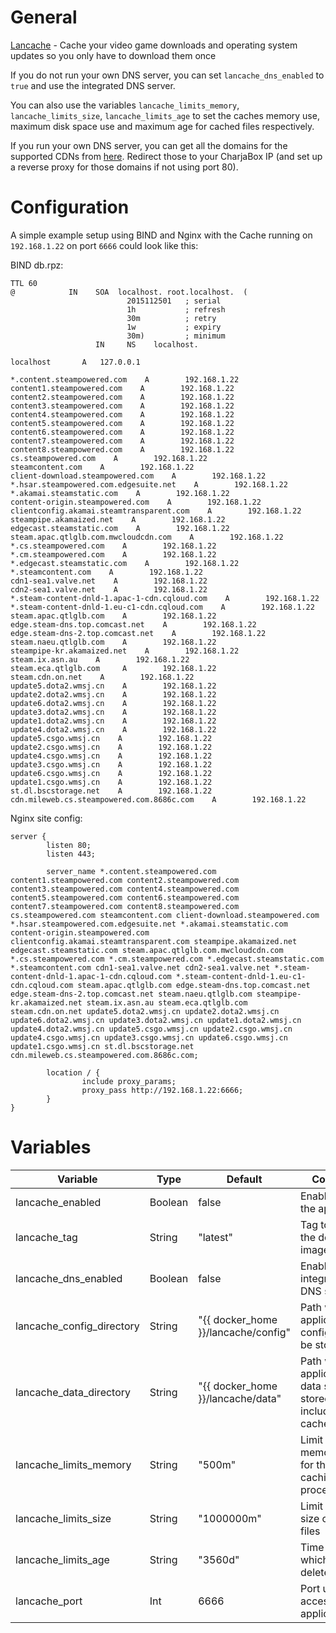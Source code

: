 # General
[Lancache](https://github.com/lancachenet/monolithic) - Cache your video game downloads and operating system updates so you only have to download them once

If you do not run your own DNS server, you can set `lancache_dns_enabled` to `true` and use the integrated DNS server.

You can also use the variables `lancache_limits_memory`, `lancache_limits_size`, `lancache_limits_age` to set the caches memory use, maximum disk space use and maximum age for cached files respectively.

If you run your own DNS server, you can get all the domains for the supported CDNs from [here](https://github.com/uklans/cache-domains). Redirect those to your CharjaBox IP (and set up a reverse proxy for those domains if not using port 80).

# Configuration

A simple example setup using BIND and Nginx with the Cache running on `192.168.1.22` on port `6666` could look like this:

BIND db.rpz:
```
TTL 60
@            IN    SOA  localhost. root.localhost.  (
                          2015112501   ; serial
                          1h           ; refresh
                          30m          ; retry
                          1w           ; expiry
                          30m)         ; minimum
                   IN     NS    localhost.

localhost       A   127.0.0.1

*.content.steampowered.com    A        192.168.1.22
content1.steampowered.com    A        192.168.1.22
content2.steampowered.com    A        192.168.1.22
content3.steampowered.com    A        192.168.1.22
content4.steampowered.com    A        192.168.1.22
content5.steampowered.com    A        192.168.1.22
content6.steampowered.com    A        192.168.1.22
content7.steampowered.com    A        192.168.1.22
content8.steampowered.com    A        192.168.1.22
cs.steampowered.com    A        192.168.1.22
steamcontent.com    A        192.168.1.22
client-download.steampowered.com    A        192.168.1.22
*.hsar.steampowered.com.edgesuite.net    A        192.168.1.22
*.akamai.steamstatic.com    A        192.168.1.22
content-origin.steampowered.com    A        192.168.1.22
clientconfig.akamai.steamtransparent.com    A        192.168.1.22
steampipe.akamaized.net    A        192.168.1.22
edgecast.steamstatic.com    A        192.168.1.22
steam.apac.qtlglb.com.mwcloudcdn.com    A        192.168.1.22
*.cs.steampowered.com    A        192.168.1.22
*.cm.steampowered.com    A        192.168.1.22
*.edgecast.steamstatic.com    A        192.168.1.22
*.steamcontent.com    A        192.168.1.22
cdn1-sea1.valve.net    A        192.168.1.22
cdn2-sea1.valve.net    A        192.168.1.22
*.steam-content-dnld-1.apac-1-cdn.cqloud.com    A        192.168.1.22
*.steam-content-dnld-1.eu-c1-cdn.cqloud.com    A        192.168.1.22
steam.apac.qtlglb.com    A        192.168.1.22
edge.steam-dns.top.comcast.net    A        192.168.1.22
edge.steam-dns-2.top.comcast.net    A        192.168.1.22
steam.naeu.qtlglb.com    A        192.168.1.22
steampipe-kr.akamaized.net    A        192.168.1.22
steam.ix.asn.au    A        192.168.1.22
steam.eca.qtlglb.com     A        192.168.1.22
steam.cdn.on.net    A        192.168.1.22
update5.dota2.wmsj.cn    A        192.168.1.22
update2.dota2.wmsj.cn    A        192.168.1.22
update6.dota2.wmsj.cn    A        192.168.1.22
update3.dota2.wmsj.cn    A        192.168.1.22
update1.dota2.wmsj.cn    A        192.168.1.22
update4.dota2.wmsj.cn    A        192.168.1.22
update5.csgo.wmsj.cn    A        192.168.1.22
update2.csgo.wmsj.cn    A        192.168.1.22
update4.csgo.wmsj.cn    A        192.168.1.22
update3.csgo.wmsj.cn    A        192.168.1.22
update6.csgo.wmsj.cn    A        192.168.1.22
update1.csgo.wmsj.cn    A        192.168.1.22
st.dl.bscstorage.net    A        192.168.1.22
cdn.mileweb.cs.steampowered.com.8686c.com    A        192.168.1.22
```
Nginx site config:
```
server {
        listen 80;
        listen 443;

        server_name *.content.steampowered.com content1.steampowered.com content2.steampowered.com content3.steampowered.com content4.steampowered.com content5.steampowered.com content6.steampowered.com content7.steampowered.com content8.steampowered.com cs.steampowered.com steamcontent.com client-download.steampowered.com *.hsar.steampowered.com.edgesuite.net *.akamai.steamstatic.com content-origin.steampowered.com clientconfig.akamai.steamtransparent.com steampipe.akamaized.net edgecast.steamstatic.com steam.apac.qtlglb.com.mwcloudcdn.com *.cs.steampowered.com *.cm.steampowered.com *.edgecast.steamstatic.com *.steamcontent.com cdn1-sea1.valve.net cdn2-sea1.valve.net *.steam-content-dnld-1.apac-1-cdn.cqloud.com *.steam-content-dnld-1.eu-c1-cdn.cqloud.com steam.apac.qtlglb.com edge.steam-dns.top.comcast.net edge.steam-dns-2.top.comcast.net steam.naeu.qtlglb.com steampipe-kr.akamaized.net steam.ix.asn.au steam.eca.qtlglb.com  steam.cdn.on.net update5.dota2.wmsj.cn update2.dota2.wmsj.cn update6.dota2.wmsj.cn update3.dota2.wmsj.cn update1.dota2.wmsj.cn update4.dota2.wmsj.cn update5.csgo.wmsj.cn update2.csgo.wmsj.cn update4.csgo.wmsj.cn update3.csgo.wmsj.cn update6.csgo.wmsj.cn update1.csgo.wmsj.cn st.dl.bscstorage.net cdn.mileweb.cs.steampowered.com.8686c.com;

        location / {
                include proxy_params;
                proxy_pass http://192.168.1.22:6666;
        }
}
```

# Variables

| Variable                  | Type    | Default                             | Comment                                                                     |
|---------------------------|---------|-------------------------------------|-----------------------------------------------------------------------------|
| lancache_enabled          | Boolean | false                               | Enable/Disable the application                                              |
| lancache_tag              | String  | "latest"                            | Tag to use for the docker image                                             |
| lancache_dns_enabled      | Boolean | false                               | Enable/Disable integrated DNS server                                        |
| lancache_config_directory | String  | "{{ docker_home }}/lancache/config" | Path were application config should be stored                               |
| lancache_data_directory   | String  | "{{ docker_home }}/lancache/data"   | Path were application data should be stored, This includes all cached files |
| lancache_limits_memory    | String  | "500m"                              | Limit for memory usage for the caching process                              |
| lancache_limits_size      | String  | "1000000m"                          | Limit for total size of cached files                                        |
| lancache_limits_age       | String  | "3560d"                             | Time after which to delete old files                                        |
| lancache_port             | Int     | 6666                                | Port used to access the application                                         |
